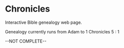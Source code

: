 # Chronicles
Interactive Bible genealogy web page.

Genealogy currently runs from Adam to 1 Chronicles 5 : 1

--NOT COMPLETE--